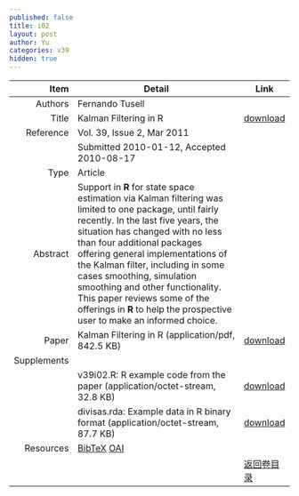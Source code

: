 ```yaml
---
published: false
title: i02
layout: post
author: Yu
categories: v39
hidden: true
---
```


| Item | Detail | Link |
|---:|---|---|
| Authors | Fernando Tusell| |
| Title |Kalman Filtering in R | [download](http://www.jstatsoft.org/v39/i02/paper) |
| Reference |Vol. 39, Issue 2, Mar 2011 | |
| | Submitted 2010-01-12, Accepted 2010-08-17| | 
| Type | Article| |
| Abstract | Support in <b>R</b> for state space estimation via Kalman filtering was limited to one package, until fairly recently. In the last five years, the situation has changed with no less than four additional packages offering general implementations of the Kalman filter, including in some cases smoothing, simulation smoothing and other functionality.  This paper reviews some of the offerings in <b>R</b> to help the prospective user to make an informed choice.| |
| Paper | Kalman Filtering in R  (application/pdf, 842.5 KB)| [download](http://www.jstatsoft.org/v39/i02/paper) |
| Supplements | | |
| |v39i02.R: R example code from the paper  (application/octet-stream, 32.8 KB)|  [download](http://www.jstatsoft.org/v39/i02/supp/1) |
| |divisas.rda: Example data in R binary format  (application/octet-stream, 87.7 KB)|  [download](http://www.jstatsoft.org/v39/i02/supp/2) |
| Resources | [BibTeX](http://www.jstatsoft.org/v39/i02/bibtex) [OAI](http://www.jstatsoft.org/oai?verb=GetRecord&identifier=oai.jstatsoft/v39/i02&prefix=oai_dc)| |
| |  | [返回卷目录]({{site.baseurl}}/volume/v39.html) |